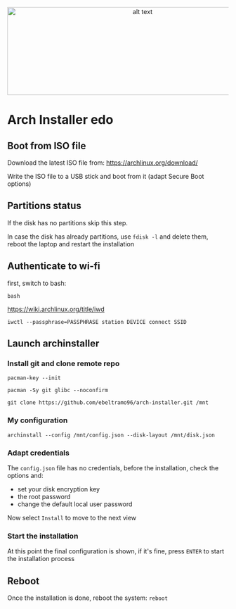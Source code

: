 <p align="center">
  <img src="https://www.archlinux.org/static/logos/archlinux-logo-dark-1200dpi.b42bd35d5916.png" alt="alt text" width="600" height="200">
</p>

# Arch Installer edo

## Boot from ISO file

Download the latest ISO file from: https://archlinux.org/download/

Write the ISO file to a USB stick and boot from it (adapt Secure Boot options)

## Partitions status

If the disk has no partitions skip this step.

In case the disk has already partitions, use `fdisk -l` and delete them, reboot the laptop and restart the installation

## Authenticate to wi-fi

first, switch to bash:

`bash`

https://wiki.archlinux.org/title/iwd

`iwctl --passphrase=PASSPHRASE station DEVICE connect SSID`

## Launch archinstaller

### Install git and clone remote repo

`pacman-key --init`

`pacman -Sy git glibc --noconfirm`

`git clone https://github.com/ebeltramo96/arch-installer.git /mnt`

### My configuration

`archinstall --config /mnt/config.json --disk-layout /mnt/disk.json`

### Adapt credentials
  
The `config.json` file has no credentials, before the installation, check the options and:
- set your disk encryption key
- the root password
- change the default local user password

Now select `Install` to move to the next view

### Start the installation

At this point the final configuration is shown, if it's fine, press `ENTER` to start the installation process

## Reboot

Once the installation is done, reboot the system: `reboot`
